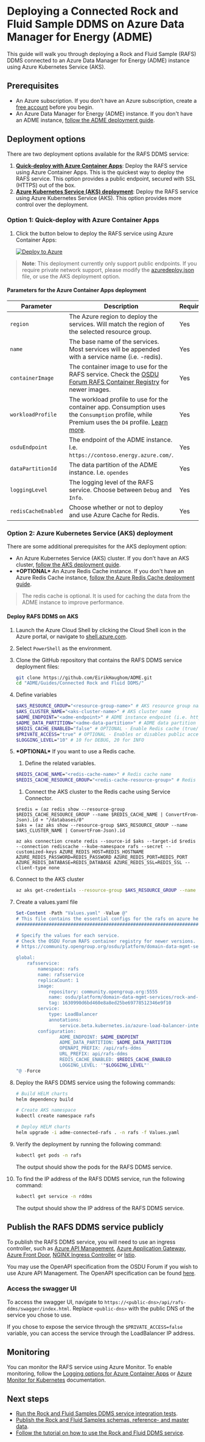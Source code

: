# Deploying a Connected Rock and Fluid Sample DDMS on Azure Data Manager for Energy (ADME)

This guide will walk you through deploying a Rock and Fluid Sample (RAFS) DDMS connected to an Azure Data Manager for Energy (ADME) instance using Azure Kubernetes Service (AKS).

## Prerequisites

- An Azure subscription. If you don't have an Azure subscription, create a [free account](https://azure.microsoft.com/free/) before you begin.
- An Azure Data Manager for Energy (ADME) instance. If you don't have an ADME instance, [follow the ADME deployment guide](https://learn.microsoft.com/azure/energy-data-services/quickstart-create-microsoft-energy-data-services-instance).

## Deployment options

There are two deployment options available for the RAFS DDMS service:

1. [**Quick-deploy with Azure Container Apps**](#option-1-quick-deploy-with-azure-container-apps): Deploy the RAFS service using Azure Container Apps. This is the quickest way to deploy the RAFS service. This option provides a public endpoint, secured with SSL (HTTPS) out of the box.
1. [**Azure Kubernetes Service (AKS) deployment**](#option-2-azure-kubernetes-service-aks-deployment): Deploy the RAFS service using Azure Kubernetes Service (AKS). This option provides more control over the deployment.

### Option 1: Quick-deploy with Azure Container Apps

1. Click the button below to deploy the RAFS service using Azure Container Apps:

    [![Deploy to Azure](https://aka.ms/deploytoazurebutton)](https://portal.azure.com/#create/Microsoft.Template/uri/https%3A%2F%2Fraw.githubusercontent.com%2FEirikHaughom%2FADME%2Frefs%2Fheads%2Fmain%2FGuides%2FConnected%2520Rock%2520and%2520Fluid%2520DDMS%2Fazuredeploy.json)

> **Note**: This deployment currently only support public endpoints. If you require private network support, please modify the [azuredeploy.json](azuredeploy.json) file, or use the AKS deployment option.

#### Parameters for the Azure Container Apps deployment

| Parameter | Description | Required |
| --- | --- | --- |
| `region` | The Azure region to deploy the services. Will match the region of the selected resource group. | Yes |
| `name` | The base name of the services. Most services will be appended with a service name (i.e. -redis). | Yes |
| `containerImage` | The container image to use for the RAFS service. Check the [OSDU Forum RAFS Container Registry](https://community.opengroup.org/osdu/platform/domain-data-mgmt-services/rock-and-fluid-sample/rafs-ddms-services/container_registry) for newer images. | Yes |
| `workloadProfile` | The workload profile to use for the container app. Consumption uses the `Consumption` profile, while Premium uses the `D4` profile. [Learn more](https://learn.microsoft.com/en-us/azure/container-apps/workload-profiles-overview#profile-types). | Yes |
| `osduEndpoint` | The endpoint of the ADME instance. I.e. `https://contoso.energy.azure.com/`. | Yes |
| `dataPartitionId` | The data partition of the ADME instance. I.e. `opendes` | Yes |
| `loggingLevel` | The logging level of the RAFS service. Choose between `Debug` and `Info`. | Yes |
| `redisCacheEnabled` | Choose whether or not to deploy and use Azure Cache for Redis. | Yes |

### Option 2: Azure Kubernetes Service (AKS) deployment

There are some additional prerequisites for the AKS deployment option:

- An Azure Kubernetes Service (AKS) cluster. If you don't have an AKS cluster, [follow the AKS deployment guide](https://learn.microsoft.com/azure/aks/learn/quick-kubernetes-deploy-portal?tabs=azure-cli).
- **\*OPTIONAL\*** An Azure Redis Cache instance. If you don't have an Azure Redis Cache instance, [follow the Azure Redis Cache deployment guide](https://learn.microsoft.com/en-us/azure/azure-cache-for-redis/quickstart-create-redis).

> The redis cache is optional. It is used for caching the data from the ADME instance to improve performance.

#### Deploy RAFS DDMS on AKS

1. Launch the Azure Cloud Shell by clicking the Cloud Shell icon in the Azure portal, or navigate to [shell.azure.com](https://shell.azure.com/).

1. Select `PowerShell` as the environment.

1. Clone the GitHub repository that contains the RAFS DDMS service deployment files:

    ```bash
    git clone https://github.com/EirikHaughom/ADME.git
    cd "ADME/Guides/Connected Rock and Fluid DDMS/"
    ```

1. Define variables

    ```bash
    $AKS_RESOURCE_GROUP="<resource-group-name>" # AKS resource group name
    $AKS_CLUSTER_NAME="<aks-cluster-name>" # AKS cluster name
    $ADME_ENDPOINT="<adme-endpoint>" # ADME instance endpoint (i.e. https://contoso.energy.azure.com/)
    $ADME_DATA_PARTITION="<adme-data-partition>" # ADME data partition (i.e. opendes)
    $REDIS_CACHE_ENABLED="false" # OPTIONAL - Enable Redis cache (true/false)
    $PRIVATE_ACCESS="true" # OPTIONAL - Enables or disables public access to the RAFS service (true/false). True for private access only, false for public access.
    $LOGGING_LEVEL="10" # 10 for DEBUG, 20 for INFO
    ```

1. **\*OPTIONAL\*** If you want to use a Redis cache.
    1. Define the related variables. 

    ```bash
    $REDIS_CACHE_NAME="<redis-cache-name>" # Redis cache name
    $REDIS_CACHE_RESOURCE_GROUP="<redis-cache-resource-group>" # Redis cache resource group
    ```

    1. Connect the AKS cluster to the Redis cache using Service Connector.

    ```azurecli
    $redis = (az redis show --resource-group $REDIS_CACHE_RESOURCE_GROUP --name $REDIS_CACHE_NAME | ConvertFrom-Json).id + "/databases/0"
    $aks = (az aks show --resource-group $AKS_RESOURCE_GROUP --name $AKS_CLUSTER_NAME | ConvertFrom-Json).id

    az aks connection create redis --source-id $aks --target-id $redis --connection rediscache --kube-namespace rafs --secret --customized-keys AZURE_REDIS_HOST=REDIS_HOSTNAME AZURE_REDIS_PASSWORD=REDIS_PASSWORD AZURE_REDIS_PORT=REDIS_PORT AZURE_REDIS_DATABASE=REDIS_DATABASE AZURE_REDIS_SSL=REDIS_SSL --client-type none
    ```

1. Connect to the AKS cluster

    ```bash
    az aks get-credentials --resource-group $AKS_RESOURCE_GROUP --name $AKS_CLUSTER_NAME --admin
    ```

1. Create a values.yaml file

    ```powershell
    Set-Content -Path "Values.yaml" -Value @"
    # This file contains the essential configs for the rafs on azure helm chart
    ################################################################################

    # Specify the values for each service.
    # Check the OSDU Forum RAFS container registry for newer versions.
    # https://community.opengroup.org/osdu/platform/domain-data-mgmt-services/rock-and-fluid-sample/rafs-ddms-services/container_registry/

    global:
        rafsservice:
            namespace: rafs
            name: rafsservice
            replicaCount: 1
            image:
                repository: community.opengroup.org:5555
                name: osdu/platform/domain-data-mgmt-services/rock-and-fluid-sample/rafs-ddms-services/rafs-ddms-services-v0-27-1
                tag: 1630990d6bd460e8a8ed25be69778512346e9f10
            service:
                type: LoadBalancer
                annotations:
                    service.beta.kubernetes.io/azure-load-balancer-internal: $PRIVATE_ACCESS
            configuration:
                    ADME_ENDPOINT: $ADME_ENDPOINT
                    ADME_DATA_PARTITION: $ADME_DATA_PARTITION
                    OPENAPI_PREFIX: /api/rafs-ddms
                    URL_PREFIX: api/rafs-ddms
                    REDIS_CACHE_ENABLED: $REDIS_CACHE_ENABLED
                    LOGGING_LEVEL: '"$LOGGING_LEVEL"'
    "@ -Force
    ```

1. Deploy the RAFS DDMS service using the following commands:

    ```bash
    # Build HELM charts
    helm dependency build
    
    # Create AKS namespace
    kubectl create namespace rafs

    # Deploy HELM charts
    helm upgrade -i adme-connected-rafs . -n rafs -f Values.yaml
    ```

1. Verify the deployment by running the following command:

    ```bash
    kubectl get pods -n rafs
    ```

    The output should show the pods for the RAFS DDMS service.

1. To find the IP address of the RAFS DDMS service, run the following command:

    ```bash
    kubectl get service -n rddms
    ```

    The output should show the IP address of the RAFS DDMS service.

## Publish the RAFS DDMS service publicly

To publish the RAFS DDMS service, you will need to use an ingress controller, such as [Azure API Management](https://learn.microsoft.com/en-us/azure/api-management/import-and-publish), [Azure Application Gateway](https://learn.microsoft.com/en-us/azure/application-gateway/ingress-controller-expose-service-over-http-https), [Azure Front Door](https://learn.microsoft.com/en-us/azure/architecture/example-scenario/aks-front-door/aks-front-door), [NGINX Ingress Controller](https://learn.microsoft.com/en-us/azure/aks/app-routing) or [Istio](https://learn.microsoft.com/en-us/azure/aks/istio-deploy-ingress).

You may use the OpenAPI specification from the OSDU Forum if you wish to use Azure API Management. The OpenAPI specification can be found [here](https://community.opengroup.org/osdu/platform/domain-data-mgmt-services/rock-and-fluid-sample/rafs-ddms-services/-/blob/main/docs/spec/openapi.json).

### Access the swagger UI

To access the swagger UI, navigate to `https://<public-dns>/api/rafs-ddms/swagger/index.html`.
Replace `<public-dns>` with the public DNS of the service you chose to use.

If you chose to expose the service through the `$PRIVATE_ACCESS=false` variable, you can access the service through the LoadBalancer IP address.

## Monitoring

You can monitor the RAFS service using Azure Monitor. To enable monitoring, follow the [Logging options for Azure Container Apps](https://learn.microsoft.com/en-us/azure/container-apps/log-options) or [Azure Monitor for Kubernetes](https://docs.microsoft.com/en-us/azure/azure-monitor/insights/container-insights-overview) documentation.

## Next steps

- [Run the Rock and Fluid Samples DDMS service integration tests](https://community.opengroup.org/osdu/platform/domain-data-mgmt-services/rock-and-fluid-sample/rafs-ddms-services#local-running).
- [Publish the Rock and Fluid Samples schemas, reference- and master data](https://community.opengroup.org/osdu/platform/domain-data-mgmt-services/rock-and-fluid-sample/rafs-ddms-services/-/tree/main/deployments).
- [Follow the tutorial on how to use the Rock and Fluid DDMS service](https://community.opengroup.org/osdu/platform/domain-data-mgmt-services/rock-and-fluid-sample/rafs-ddms-services/-/tree/main/docs/tutorial).
